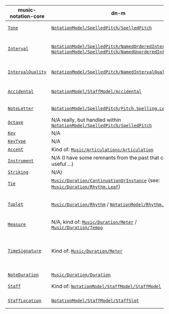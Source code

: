 | music-notation-core | dn-m | integration notes |
| --------------------|------|-------|
| [`Tone`](https://github.com/drumnkyle/music-notation-core/blob/master/Sources/Tone.swift#L9-L20) | [`NotationModel/SpelledPitch/SpelledPitch`](https://github.com/dn-m/NotationModel/blob/master/Sources/SpelledPitch/SpelledPitch.swift) | Depends on: <br/>-[`dn-m/Music/Pitch`](https://github.com/dn-m/Music/tree/master/Sources/Pitch) |
| [`Interval`](https://github.com/drumnkyle/music-notation-core/blob/master/Sources/Interval.swift#L40-L65) | [`NotationModel/SpelledPitch/NamedOrderedInterval`](https://github.com/dn-m/NotationModel/blob/master/Sources/SpelledPitch/NamedOrderedInterval.swift) / [`NotationModel/SpelledPitch/NamedUnorderedInterval`](https://github.com/dn-m/NotationModel/blob/master/Sources/SpelledPitch/NamedUnorderedInterval.swift) | Depends on: <br/>-[`dn-m/Structure/Algorithms`](https://github.com/dn-m/Structure/tree/master/Sources/Algorithms) <br/>-[`dn-m/Math/Math`](https://github.com/dn-m/Math/tree/master/Sources/Math) <br/>-[`dn-m/Music/Pitch`](https://github.com/dn-m/Music/tree/master/Sources/Pitch) |
| [`IntervalQuality`](https://github.com/dn-m/Music/tree/master/Sources/Pitch) | [`NotationModel/SpelledPitch/NamedIntervalQuality`](https://github.com/dn-m/NotationModel/blob/master/Sources/SpelledPitch/NamedIntervalQuality.swift) | Depends on: <br/>-[`dn-m/Structure/DataStructures`](https://github.com/dn-m/Structure/tree/master/Sources/DataStructures) |
| [`Accidental`](https://github.com/drumnkyle/music-notation-core/blob/master/Sources/Types.swift#L28-L34) | [`NotationModel/StaffModel/Accidental`](https://github.com/dn-m/NotationModel/blob/master/Sources/StaffModel/Accidental.swift) | Depends on: <br/>-[`dn-m/NotationModel/SpelledPitch`](https://github.com/dn-m/NotationModel/tree/master/Sources/SpelledPitch) |
| [`NoteLetter`](https://github.com/drumnkyle/music-notation-core/blob/master/Sources/Types.swift#L48-L56) | [`NotationModel/SpelledPitch/Pitch.Spelling.LetterName`](https://github.com/dn-m/NotationModel/blob/master/Sources/SpelledPitch/Pitch.Spelling.swift#L117-L187) | Depends on: <br/>-[`dn-m/Music/Pitch`](https://github.com/dn-m/Music/tree/master/Sources/Pitch) |
| [`Octave`](https://github.com/drumnkyle/music-notation-core/blob/master/Sources/Types.swift#L9-L21) | N/A really, but handled within [`NotationModel/SpelledPitch/SpelledPitch`](https://github.com/dn-m/NotationModel/blob/master/Sources/SpelledPitch/SpelledPitch.swift) | N/A |
| [`Key`](https://github.com/drumnkyle/music-notation-core/blob/master/Sources/Key.swift#L9-L20) | N/A | N/A |
| [`KeyType`](https://github.com/drumnkyle/music-notation-core/blob/master/Sources/Types.swift#L86-L89) | N/A | N/A |
| [`Accent`](https://github.com/drumnkyle/music-notation-core/blob/master/Sources/Types.swift#L63-L67) | Kind of: [`Music/Articulations/Articulation`](https://github.com/dn-m/Music/blob/master/Sources/Articulations/Articulation.swift) | N/A |
| [`Instrument`](https://github.com/drumnkyle/music-notation-core/blob/master/Sources/Types.swift#L58-L61) | N/A (I have some remnants from the past that could be useful ...) | N/A |
| [`Striking`](https://github.com/drumnkyle/music-notation-core/blob/master/Sources/Types.swift#L23-L26) | N/A) | N/A |
| [`Tie`](https://github.com/drumnkyle/music-notation-core/blob/master/Sources/Types.swift#L23-L26) | [`Music/Duration/ContinuationOrInstance`](https://github.com/dn-m/Music/blob/master/Sources/Duration/Rhythm/ContinuationOrInstance.swift) (see: [`Music/Duration/Rhythm.Leaf`](https://github.com/dn-m/Music/blob/master/Sources/Duration/Rhythm/Rhythm.swift#L30-L41)) | N/A |
| [`Tuplet`](https://github.com/drumnkyle/music-notation-core/blob/master/Sources/Tuplet.swift) | [`Music/Duration/Rhythm`](https://github.com/dn-m/Music/blob/master/Sources/Duration/Rhythm/Rhythm.swift) / [`NotationModel/Rhythm.Spelling`](https://github.com/dn-m/NotationModel/blob/master/Sources/SpelledRhythm/Rhythm.Spelling.swift) | Depends on: <br/>-[`dn-m/Structure/Algorithms`](https://github.com/dn-m/Structure/tree/master/Sources/Algorithms) <br/>-[`dn-m/Math/Math`](https://github.com/dn-m/Math/tree/master/Sources/Math) <br/>-[`dn-m/Music/Duration`](https://github.com/dn-m/Music/tree/master/Sources/Duration) |
| [`Measure`](https://github.com/drumnkyle/music-notation-core/blob/master/Sources/Measure.swift) | N/A, kind of: [`Music/Duration/Meter`](https://github.com/dn-m/Music/blob/master/Sources/Duration/Meter/Meter.swift) / [`Music/Duration/Tempo`](https://github.com/dn-m/Music/blob/master/Sources/Duration/Tempo/Tempo.swift) | Very different concepts |
| [`TimeSignature`](https://github.com/drumnkyle/music-notation-core/blob/master/Sources/TimeSignature.swift#L9-L21) | Kind of: [`Music/Duration/Meter`](https://github.com/dn-m/Music/blob/master/Sources/Duration/Meter/Meter.swift) | ~~Same as above, though I do want to support things like [this](http://einartorfieinarsson.com/pdf/irrationality_thesis.pdf), which opens the meter up to powers-of-two which have a coefficient other than 2~~ Implemented. |
| [`NoteDuration`](https://github.com/drumnkyle/music-notation-core/blob/master/Sources/NoteDuration.swift) | [`Music/Duration/Duration`](https://github.com/dn-m/Music/blob/master/Sources/Duration/Duration.swift) | Pretty similar |
| [`Staff`](https://github.com/drumnkyle/music-notation-core/blob/master/Sources/Staff.swift) | Kind of: [`NotationModel/StaffModel/StaffModel`](https://github.com/dn-m/NotationModel/blob/master/Sources/StaffModel/StaffModel.swift) | Very different concepts, worth discussing! |
| [`StaffLocation`](https://github.com/drumnkyle/music-notation-core/blob/master/Sources/StaffLocation.swift#L13) | [`NotationModel/StaffModel/StaffSlot`](https://github.com/dn-m/NotationModel/blob/master/Sources/StaffModel/StaffSlot.swift) | music-notation-core implementation is better |
